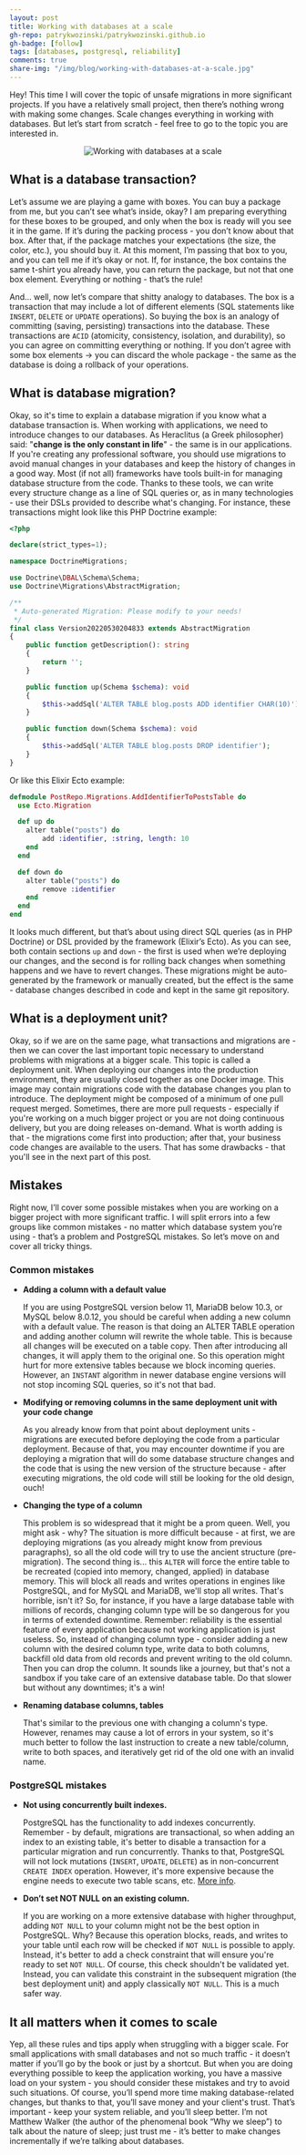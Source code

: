 ```yaml
---
layout: post
title: Working with databases at a scale
gh-repo: patrykwozinski/patrykwozinski.github.io
gh-badge: [follow]
tags: [databases, postgresql, reliability]
comments: true
share-img: "/img/blog/working-with-databases-at-a-scale.jpg"
---
```


Hey! This time I will cover the topic of unsafe migrations in more significant projects. If you have a relatively small project, then there’s nothing wrong with making some changes. Scale changes everything in working with databases. But let’s start from scratch - feel free to go to the topic you are interested in.

<p align="center">
    <img src="/img/blog/working-with-databases-at-a-scale.jpg" alt="Working with databases at a scale"/>
</p>

## What is a database transaction?
Let’s assume we are playing a game with boxes. You can buy a package from me, but you can’t see what’s inside, okay? I am preparing everything for these boxes to be grouped, and only when the box is ready will you see it in the game. If it’s during the packing process - you don’t know about that box. After that, if the package matches your expectations (the size, the color, etc.), you should buy it. At this moment, I’m passing that box to you, and you can tell me if it’s okay or not. If, for instance, the box contains the same t-shirt you already have, you can return the package, but not that one box element. Everything or nothing - that’s the rule!

And… well, now let’s compare that shitty analogy to databases. The box is a transaction that may include a lot of different elements (SQL statements like `INSERT`, `DELETE` or `UPDATE` operations). So buying the box is an analogy of committing (saving, persisting) transactions into the database. These transactions are `ACID` (atomicity, consistency, isolation, and durability), so you can agree on committing everything or nothing. If you don’t agree with some box elements → you can discard the whole package - the same as the database is doing a rollback of your operations.

## What is database migration?
Okay, so it's time to explain a database migration if you know what a database transaction is. When working with applications, we need to introduce changes to our databases. As Heraclitus (a Greek philosopher) said: "**change is the only constant in life**" - the same is in our applications. If you're creating any professional software, you should use migrations to avoid manual changes in your databases and keep the history of changes in a good way. Most (if not all) frameworks have tools built-in for managing database structure from the code. Thanks to these tools, we can write every structure change as a line of SQL queries or, as in many technologies - use their DSLs provided to describe what's changing. For instance, these transactions might look like this PHP Doctrine example:

```php
<?php

declare(strict_types=1);

namespace DoctrineMigrations;

use Doctrine\DBAL\Schema\Schema;
use Doctrine\Migrations\AbstractMigration;

/**
 * Auto-generated Migration: Please modify to your needs!
 */
final class Version20220530204833 extends AbstractMigration
{
    public function getDescription(): string
    {
        return '';
    }

    public function up(Schema $schema): void
    {
        $this->addSql('ALTER TABLE blog.posts ADD identifier CHAR(10)');
    }

    public function down(Schema $schema): void
    {
        $this->addSql('ALTER TABLE blog.posts DROP identifier');
    }
}
```

Or like this Elixir Ecto example:
```elixir
defmodule PostRepo.Migrations.AddIdentifierToPostsTable do
  use Ecto.Migration

  def up do
    alter table("posts") do
        add :identifier, :string, length: 10
    end
  end

  def down do
    alter table("posts") do
        remove :identifier
    end
  end
end
```

It looks much different, but that’s about using direct SQL queries (as in PHP Doctrine) or DSL provided by the framework (Elixir’s Ecto). As you can see, both contain sections `up` and `down` - the first is used when we’re deploying our changes, and the second is for rolling back changes when something happens and we have to revert changes. These migrations might be auto-generated by the framework or manually created, but the effect is the same - database changes described in code and kept in the same git repository.

## What is a deployment unit?
Okay, so if we are on the same page, what transactions and migrations are - then we can cover the last important topic necessary to understand problems with migrations at a bigger scale. This topic is called a deployment unit. When deploying our changes into the production environment, they are usually closed together as one Docker image. This image may contain migrations code with the database changes you plan to introduce. The deployment might be composed of a minimum of one pull request merged. Sometimes, there are more pull requests - especially if you're working on a much bigger project or you are not doing continuous delivery, but you are doing releases on-demand. What is worth adding is that - the migrations come first into production; after that, your business code changes are available to the users. That has some drawbacks - that you'll see in the next part of this post.

## Mistakes
Right now, I’ll cover some possible mistakes when you are working on a bigger project with more significant traffic. I will split errors into a few groups like common mistakes - no matter which database system you’re using - that’s a problem and PostgreSQL mistakes. So let’s move on and cover all tricky things.

### Common mistakes
- **Adding a column with a default value**

    If you are using PostgreSQL version below 11, MariaDB below 10.3, or MySQL below 8.0.12, you should be careful when adding a new column with a default value. The reason is that doing an ALTER TABLE operation and adding another column will rewrite the whole table. This is because all changes will be executed on a table copy. Then after introducing all changes, it will apply them to the original one. So this operation might hurt for more extensive tables because we block incoming queries. However, an `INSTANT` algorithm in newer database engine versions will not stop incoming SQL queries, so it's not that bad.
    
- **Modifying or removing columns in the same deployment unit with your code change**

    As you already know from that point about deployment units - migrations are executed before deploying the code from a particular deployment. Because of that, you may encounter downtime if you are deploying a migration that will do some database structure changes and the code that is using the new version of the structure because - after executing migrations, the old code will still be looking for the old design, ouch!
    
- **Changing the type of a column**

    This problem is so widespread that it might be a prom queen. Well, you might ask - why? The situation is more difficult because - at first, we are deploying migrations (as you already might know from previous paragraphs), so all the old code will try to use the ancient structure (pre-migration). The second thing is... this `ALTER` will force the entire table to be recreated (copied into memory, changed, applied) in database memory. This will block all reads and writes operations in engines like PostgreSQL, and for MySQL and MariaDB, we'll stop all writes. That's horrible, isn't it? So, for instance, if you have a large database table with millions of records, changing column type will be so dangerous for you in terms of extended downtime. Remember: reliability is the essential feature of every application because not working application is just useless. So, instead of changing column type - consider adding a new column with the desired column type, write data to both columns, backfill old data from old records and prevent writing to the old column. Then you can drop the column. It sounds like a journey, but that's not a sandbox if you take care of an extensive database table. Do that slower but without any downtimes; it's a win!
    
- **Renaming database columns, tables**

    That's similar to the previous one with changing a column's type. However, renames may cause a lot of errors in your system, so it's much better to follow the last instruction to create a new table/column, write to both spaces, and iteratively get rid of the old one with an invalid name.
    

### PostgreSQL mistakes
- **Not using concurrently built indexes.**

    PostgreSQL has the functionality to add indexes concurrently. Remember - by default, migrations are transactional, so when adding an index to an existing table, it's better to disable a transaction for a particular migration and run concurrently. Thanks to that, PostgreSQL will not lock mutations (`INSERT`, `UPDATE`, `DELETE`) as in non-concurrent `CREATE INDEX` operation. However, it's more expensive because the engine needs to execute two table scans, etc. [More info](https://www.postgresql.org/docs/current/sql-createindex.html#SQL-CREATEINDEX-CONCURRENTLY).
    
- **Don’t set NOT NULL on an existing column.**

    If you are working on a more extensive database with higher throughput, adding `NOT NULL` to your column might not be the best option in PostgreSQL. Why? Because this operation blocks, reads, and writes to your table until each row will be checked if `NOT NULL` is possible to apply. Instead, it's better to add a check constraint that will ensure you're ready to set `NOT NULL`. Of course, this check shouldn't be validated yet. Instead, you can validate this constraint in the subsequent migration (the best deployment unit) and apply classically `NOT NULL`. This is a much safer way.

## It all matters when it comes to scale
Yep, all these rules and tips apply when struggling with a bigger scale. For small applications with small databases and not so much traffic - it doesn’t matter if you’ll go by the book or just by a shortcut. But when you are doing everything possible to keep the application working, you have a massive load on your system - you should consider these mistakes and try to avoid such situations. Of course, you’ll spend more time making database-related changes, but thanks to that, you’ll save money and your client's trust. That’s important - keep your system reliable, and you’ll sleep better. I’m not Matthew Walker (the author of the phenomenal book “Why we sleep”) to talk about the nature of sleep; just trust me - it’s better to make changes incrementally if we’re talking about databases.
